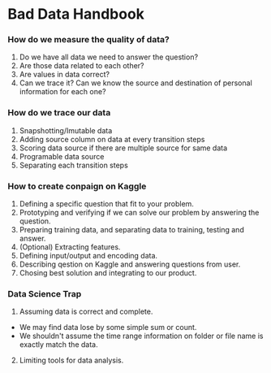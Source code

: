 # Bad Data Handbook 

### How do we measure the quality of data?
1. Do we have all data we need to answer the question?
1. Are those data related to each other?
1. Are values in data correct?
1. Can we trace it? Can we know the source and destination of personal information for each one?

### How do we trace our data
1. Snapshotting/Imutable data
1. Adding source column on data at every transition steps
1. Scoring data source if there are multiple source for same data
1. Programable data source
1. Separating each transition steps

### How to create conpaign on Kaggle
1. Defining a specific question that fit to your problem.
1. Prototyping and verifying if we can solve our problem by answering the question.
1. Preparing training data, and separating data to training, testing and answer.
1. (Optional) Extracting features.
1. Defining input/output and encoding data.
1. Describing qestion on Kaggle and answering questions from user.
1. Chosing best solution and integrating to our product.

### Data Science Trap
1. Assuming data is correct and complete.
  * We may find data lose by some simple sum or count.
  * We shouldn't assume the time range information on folder or file name is exactly match the data.
2. Limiting tools for data analysis.
 
